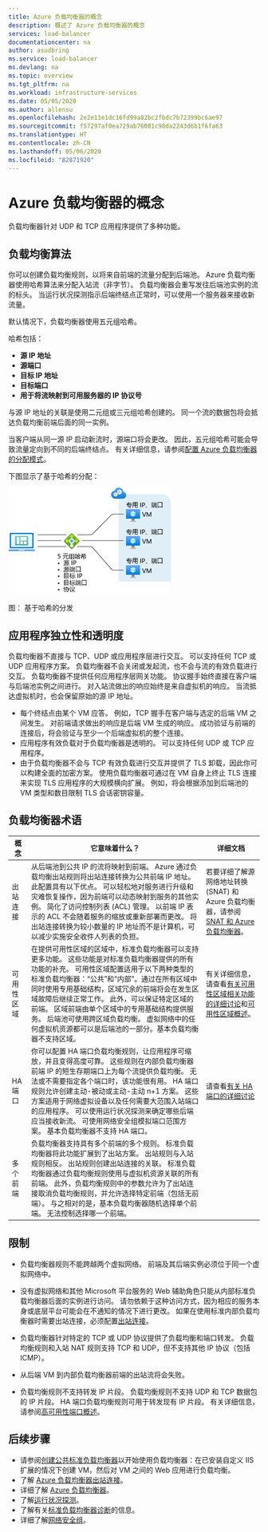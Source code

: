 ```yaml
---
title: Azure 负载均衡器的概念
description: 概述了 Azure 负载均衡器的概念
services: load-balancer
documentationcenter: na
author: asudbring
ms.service: load-balancer
ms.devlang: na
ms.topic: overview
ms.tgt_pltfrm: na
ms.workload: infrastructure-services
ms.date: 05/05/2020
ms.author: allensu
ms.openlocfilehash: 2e2e11e1dc16fd99a82bc2fbdc7b72399bc6ae97
ms.sourcegitcommit: f57297af0ea729ab76081c98da2243d6b1f6fa63
ms.translationtype: HT
ms.contentlocale: zh-CN
ms.lasthandoff: 05/06/2020
ms.locfileid: "82871920"
---
```

# <a name="azure-load-balancer-concepts"></a>Azure 负载均衡器的概念

负载均衡器针对 UDP 和 TCP 应用程序提供了多种功能。 

## <a name="load-balancing-algorithm"></a>负载均衡算法
你可以创建负载均衡规则，以将来自前端的流量分配到后端池。 Azure 负载均衡器使用哈希算法来分配入站流（非字节）。 负载均衡器会重写发往后端池实例的流的标头。 当运行状况探测指示后端终结点正常时，可以使用一个服务器来接收新流量。

默认情况下，负载均衡器使用五元组哈希。

哈希包括：

- **源 IP 地址**
- **源端口**
- **目标 IP 地址**
- **目标端口**
- **用于将流映射到可用服务器的 IP 协议号**

与源 IP 地址的关联是使用二元组或三元组哈希创建的。 同一个流的数据包将会抵达负载均衡前端后面的同一实例。 

当客户端从同一源 IP 启动新流时，源端口将会更改。 因此，五元组哈希可能会导致流量定向到不同的后端终结点。
有关详细信息，请参阅[配置 Azure 负载均衡器的分配模式](./load-balancer-distribution-mode.md)。

下图显示了基于哈希的分配：

  ![基于哈希的分发](./media/load-balancer-overview/load-balancer-distribution.png)

  图：  基于哈希的分发

## <a name="application-independence-and-transparency"></a>应用程序独立性和透明度

负载均衡器不直接与 TCP、UDP 或应用程序层进行交互。 可以支持任何 TCP 或 UDP 应用程序方案。 负载均衡器不会关闭或发起流，也不会与流的有效负载进行交互。 负载均衡器不提供任何应用程序层网关功能。 协议握手始终直接在客户端与后端池实例之间进行。 对入站流做出的响应始终是来自虚拟机的响应。 当流抵达虚拟机时，也会保留原始的源 IP 地址。

* 每个终结点由某个 VM 应答。 例如，TCP 握手在客户端与选定的后端 VM 之间发生。 对前端请求做出的响应是后端 VM 生成的响应。 成功验证与前端的连接后，将会验证与至少一个后端虚拟机的整个连接。
* 应用程序有效负载对于负载均衡器是透明的。 可以支持任何 UDP 或 TCP 应用程序。
* 由于负载均衡器不会与 TCP 有效负载进行交互并提供了 TLS 卸载，因此你可以构建全面的加密方案。 使用负载均衡器可通过在 VM 自身上终止 TLS 连接来实现 TLS 应用程序的大规模横向扩展。 例如，将会根据添加到后端池的 VM 类型和数目限制 TLS 会话密钥容量。

## <a name="load-balancer-terminology"></a>负载均衡器术语
| 概念 | 它意味着什么？ | 详细文档 |
| ---------- | ---------- | ----------|
出站连接 | 从后端池到公共 IP 的流将映射到前端。 Azure 通过负载均衡出站规则将出站连接转换为公共前端 IP 地址。 此配置具有以下优点。 可以轻松地对服务进行升级和灾难恢复操作，因为前端可以动态映射到服务的其他实例。 简化了访问控制列表 (ACL) 管理。 以前端 IP 表示的 ACL 不会随着服务的缩放或重新部署而更改。 将出站连接转换为较小数量的 IP 地址而不是计算机，可以减少实施安全收件人列表的负担。| 若要详细了解源网络地址转换 (SNAT) 和 Azure 负载均衡器，请参阅 [SNAT 和 Azure 负载均衡器](load-balancer-outbound-connections.md#snat)。
可用性区域 | 在提供可用性区域的区域中，标准负载均衡器可以支持更多功能。 这些功能是对标准负载均衡器提供的所有功能的补充。  可用性区域配置适用于以下两种类型的标准负载均衡器：“公共”和“内部”。通过在所有区域中同时使用专用基础结构，区域冗余的前端将会在发生区域故障后继续正常工作。 此外，可以保证特定区域的前端。 区域前端由单个区域中的专用基础结构提供服务。 后端池可使用跨区域负载均衡。 虚拟网络中的任何虚拟机资源都可以是后端池的一部分。基本负载均衡器不支持区域。| 有关详细信息，请查看[有关可用性区域相关功能的详细讨论](load-balancer-standard-availability-zones.md)和[可用性区域概述](../availability-zones/az-overview.md)。
| HA 端口 | 你可以配置 HA 端口负载均衡规则，让应用程序可缩放，并且变得高度可靠。 这些规则在内部负载均衡器前端 IP 的短生存期端口上为每个流提供负载均衡。 无法或不需要指定各个端口时，该功能很有用。 HA 端口规则允许创建主动-被动或主动-主动 n+1 方案。 这些方案适用于网络虚拟设备以及任何需要大范围入站端口的应用程序。 可以使用运行状况探测来确定哪些后端应当接收新流。  可使用网络安全组模拟端口范围方案。 基本负载均衡器不支持 HA 端口。 | 请查看[有关 HA 端口的详细讨论](load-balancer-ha-ports-overview.md)
| 多个前端 | 负载均衡器支持具有多个前端的多个规则。  标准负载均衡器将此功能扩展到了出站方案。 出站规则与入站规则相反。 出站规则创建出站连接的关联。 标准负载均衡器通过负载均衡规则使用与虚拟机资源关联的所有前端。 此外，负载均衡规则中的参数允许为了出站连接取消负载均衡规则，并允许选择特定前端（包括无前端）。 与之相对的是，基本负载均衡器随机选择单个前端。 无法控制选择哪一个前端。|


## <a name="limitations"></a><a name = "limitations"></a>限制

- 负载均衡器规则不能跨越两个虚拟网络。  前端及其后端实例必须位于同一个虚拟网络中。  

- 没有虚拟网络和其他 Microsoft 平台服务的 Web 辅助角色只能从内部标准负载均衡器后面的实例进行访问。 请勿依赖于这种访问方式，因为相应的服务本身或底层平台可能会在不通知的情况下进行更改。 如果在使用标准内部负载均衡器时需要出站连接，必须配置[出站连接](load-balancer-outbound-connections.md)。

- 负载均衡器针对特定的 TCP 或 UDP 协议提供了负载均衡和端口转发。 负载均衡规则和入站 NAT 规则支持 TCP 和 UDP，但不支持其他 IP 协议（包括 ICMP）。

- 从后端 VM 到内部负载均衡器前端的出站流将会失败。

- 负载均衡规则不支持转发 IP 片段。 负载均衡规则不支持 UDP 和 TCP 数据包的 IP 片段。 HA 端口负载均衡规则可用于转发现有 IP 片段。 有关详细信息，请参阅[高可用性端口概述](load-balancer-ha-ports-overview.md)。

## <a name="next-steps"></a>后续步骤

- 请参阅[创建公共标准负载均衡器](quickstart-load-balancer-standard-public-portal.md)以开始使用负载均衡器：在已安装自定义 IIS 扩展的情况下创建 VM，然后对 VM 之间的 Web 应用进行负载均衡。
- 了解 [Azure 负载均衡器出站连接](load-balancer-outbound-connections.md)。
- 详细了解 [Azure 负载均衡器](load-balancer-overview.md)。
- 了解[运行状况探测](load-balancer-custom-probe-overview.md)。
- 了解有关[标准负载均衡器诊断](load-balancer-standard-diagnostics.md)的信息。
- 详细了解[网络安全组](../virtual-network/security-overview.md)。
